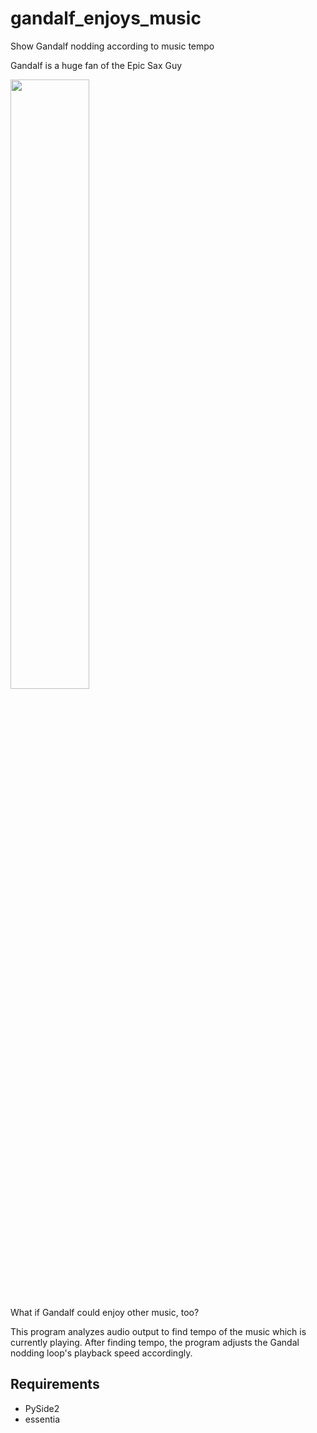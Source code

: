 # gandalf_enjoys_music
Show Gandalf nodding according to music tempo

Gandalf is a huge fan of the Epic Sax Guy

[<img src="https://img.youtube.com/vi/G1IbRujko-A/maxresdefault.jpg" width="50%">](https://youtu.be/G1IbRujko-A)

What if Gandalf could enjoy other music, too?

This program analyzes audio output to find tempo of the music which is currently playing. After finding tempo, the program adjusts the Gandal nodding loop's playback speed accordingly.

## Requirements
- PySide2
- essentia